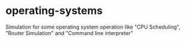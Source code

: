 # operating-systems
Simulation for some operating system operation like "CPU Scheduling", "Router Simulation" and "Command line interpreter"
